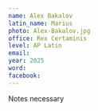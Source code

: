 ```yaml
---
name: Alex Bakalov
latin_name: Marius
photo: Alex-Bakalov.jpg
office: Rex Certaminis
level: AP Latin
email: 
year: 2025
word: 
facebook: 
---
```


Notes necessary
